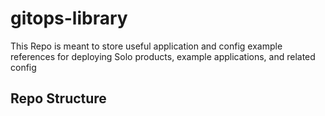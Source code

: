 # gitops-library
This Repo is meant to store useful application and config example references for deploying Solo products, example applications, and related config

## Repo Structure
